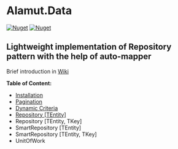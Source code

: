 # Alamut.Data
[![Nuget](https://img.shields.io/nuget/v/Alamut.Data)](https://www.nuget.org/packages/Alamut.Data) 
[![Nuget](https://img.shields.io/nuget/dt/Alamut.Data)](https://www.nuget.org/packages/Alamut.Data)

## Lightweight implementation of Repository pattern with the help of auto-mapper
Brief introduction in [Wiki](https://github.com/SorenZ/Alamut.Data/wiki) 

**Table of Content:**
* [Installation](https://github.com/SorenZ/Alamut.Data/wiki/Installation) 
* [Pagination](https://github.com/SorenZ/Alamut.Data/wiki/Paging)
* [Dynamic Criteria](https://github.com/SorenZ/Alamut.Data/wiki/DynamicCriteria)
* [Repository [TEntity]](https://github.com/SorenZ/Alamut.Data/wiki/Repository)
* Repository [TEntity, TKey]
* SmartRepository [TEntity]
* SmartRepository [TEntity, TKey]
* UnitOfWork
